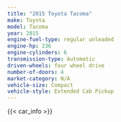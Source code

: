 ```yaml
---
title: "2015 Toyota Tacoma"
make: Toyota
model: Tacoma
year: 2015
engine-fuel-type: regular unleaded
engine-hp: 236
engine-cylinders: 6
transmission-type: Automatic
driven-wheels: four wheel drive
number-of-doors: 4
market-category: N/A
vehicle-size: Compact
vehicle-style: Extended Cab Pickup
---
```


{{< car_info >}}
